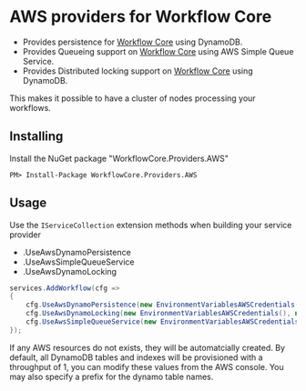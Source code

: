 # AWS providers for Workflow Core

* Provides persistence for [Workflow Core](../../README.md) using DynamoDB.
* Provides Queueing support on [Workflow Core](../../README.md) using AWS Simple Queue Service.
* Provides Distributed locking support on [Workflow Core](../../README.md) using DynamoDB.

This makes it possible to have a cluster of nodes processing your workflows.

## Installing

Install the NuGet package "WorkflowCore.Providers.AWS"

```
PM> Install-Package WorkflowCore.Providers.AWS
```

## Usage

Use the `IServiceCollection` extension methods when building your service provider
* .UseAwsDynamoPersistence
* .UseAwsSimpleQueueService
* .UseAwsDynamoLocking

```C#
services.AddWorkflow(cfg =>
{
	cfg.UseAwsDynamoPersistence(new EnvironmentVariablesAWSCredentials(), new AmazonDynamoDBConfig() { RegionEndpoint = RegionEndpoint.USWest2 }, "table-prefix");
    cfg.UseAwsDynamoLocking(new EnvironmentVariablesAWSCredentials(), new AmazonDynamoDBConfig() { RegionEndpoint = RegionEndpoint.USWest2 }, "workflow-core-locks");
	cfg.UseAwsSimpleQueueService(new EnvironmentVariablesAWSCredentials(), new AmazonSQSConfig() { RegionEndpoint = RegionEndpoint.USWest2 });    
});
```

If any AWS resources do not exists, they will be automatcially created. By default, all DynamoDB tables and indexes will be provisioned with a throughput of 1, you can modify these values from the AWS console.
You may also specify a prefix for the dynamo table names.